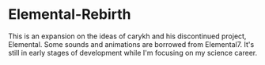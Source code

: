 # Elemental-Rebirth
This is an expansion on the ideas of carykh and his discontinued project, Elemental. Some sounds and animations are borrowed from Elemental7.
It's still in early stages of development while I'm focusing on my science career.
